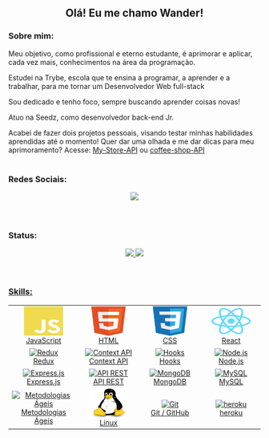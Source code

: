 <h2 align="center">Olá! Eu me chamo Wander!</h2>

### Sobre mim:

<p>Meu objetivo, como profissional e eterno estudante, é aprimorar e aplicar, cada vez mais, conhecimentos na área da programação.</p>
<p>Estudei na Trybe, escola que te ensina a programar, a aprender e a trabalhar, para me tornar um Desenvolvedor Web full-stack</p>
<p>Sou dedicado e tenho foco, sempre buscando aprender coisas novas!</p>

<p>Atuo na Seedz, como desenvolvedor back-end Jr.</p>

Acabei de fazer dois projetos pessoais, visando testar minhas habilidades aprendidas até o momento! Quer dar uma olhada e me dar dicas para meu aprimoramento? Acesse: [My-Store-API](https://github.com/WanderDinizVeloso/My-Store-API) ou [coffee-shop-API](https://github.com/WanderDinizVeloso/coffee-shop-API)
<br><br>

### Redes Sociais:
 
<section align="center"> 
  <a href="https://www.linkedin.com/in/wander-diniz-veloso" target="_blank"><img src="https://img.shields.io/badge/-LinkedIn-%230077B5?style=for-the-badge&logo=linkedin&logoColor=white" target="_blank"></a>
</section>
<br><br>

### Status:

<section align="center">
  <a href="https://github.com/WanderDinizVeloso">
  <img height="180em" src="https://github-readme-stats.vercel.app/api?username=wanderdinizveloso&show_icons=true&theme=highcontrast&count_private=true"/>   
  <img height="182em" src="https://github-readme-stats.vercel.app/api/top-langs/?username=wanderdinizveloso&langs_count=10&theme=highcontrast&layout=compact"/>
  </section>
<br><br>
  
### Skills:
  
<table align="center">
 <tr>
  <td align="center" width="180">   
   <img align="center" alt="Js" height="60" width="80" src="https://raw.githubusercontent.com/devicons/devicon/master/icons/javascript/javascript-plain.svg"></img><br>JavaScript
  </td> 
  <td align="center" width="180">   
   <img align="center" alt="HTML" height="60" width="80" src="https://raw.githubusercontent.com/devicons/devicon/master/icons/html5/html5-original.svg"></img><br>HTML
  </td>
  <td align="center" width="180">   
   <img align="center" alt="CSS" height="60" width="80" src="https://raw.githubusercontent.com/devicons/devicon/master/icons/css3/css3-original.svg"></img>
  <br>CSS
  </td>
  </td>
  <td align="center" width="180">   
   <img align="center" alt="React" height="60" width="80" src="https://raw.githubusercontent.com/devicons/devicon/master/icons/react/react-original.svg"></img><br>React
  </td>
 </tr>
 
  <tr>
  <td align="center" width="180">   
   <img align="center" alt="Redux" height="60" width="60" src="https://cdn.iconscout.com/icon/free/png-256/redux-283024.png"></img><br>Redux
  </td> 
  <td align="center" width="180">   
   <img align="center" alt="Context API" height="70" width="70" src="https://img.icons8.com/nolan/512/react-native.png"></img><br>Context API
  </td>
  <td align="center" width="180">   
   <img align="center" alt="Hooks" height="60" width="60" src="https://img.icons8.com/office/480/000000/react.png"></img><br>Hooks
  </td>
  </td>
  <td align="center" width="180">   
   <img align="center" alt="Node.js" height="60" width="80" src="https://upload.wikimedia.org/wikipedia/commons/thumb/d/d9/Node.js_logo.svg/1280px-Node.js_logo.svg.png"></img><br>Node.js
  </td>
 </tr>
   
 <tr>
  <td align="center" width="180">   
   <img align="center" alt="Express.js" height="60" width="60" src="https://cdn.iconscout.com/icon/free/png-256/node-js-1174925.png"></img><br>Express.js
  </td> 
  <td align="center" width="180">   
   <img align="center" alt="API REST" height="60" width="80" src="https://bitvoice.com.br/logon.png"></img><br>API REST
  </td>
  <td align="center" width="180">   
   <img align="center" alt="MongoDB" height="60" width="60" src="https://img.icons8.com/color/144/000000/mongodb.png"></img><br>MongoDB
  </td>
  </td>
  <td align="center" width="180">   
   <img align="center" alt="MySQL" height="75" width="75" src="https://img.icons8.com/fluency/144/000000/mysql-logo.png"></img><br>MySQL
  </td>
 </tr>
 
 <tr>
  <td align="center" width="180">   
   <img align="center" alt="Metodologias Ágeis" height="60" width="60" src="https://img.icons8.com/external-sketchy-juicy-fish/144/000000/external-agile-agile-development-sketchy-sketchy-juicy-fish-2.png"></img><br>Metodologias Ágeis
  </td> 
  <td align="center" width="180">   
   <img align="center" alt="Linux" height="60" width="80" src="https://raw.githubusercontent.com/devicons/devicon/master/icons/linux/linux-original.svg"></img><br>Linux
  </td>
  <td align="center" width="180">   
   <img align="center" alt="Git" height="60" width="80" src="https://www.vectorlogo.zone/logos/git-scm/git-scm-icon.svg"></img><br>Git / GitHub 
  </td>
  </td>
  <td align="center" width="180">
   <img align="center" alt="heroku" height="60" width="60" src="https://cdn.icon-icons.com/icons2/2108/PNG/512/heroku_icon_130912.png"></img><br>heroku 
     </td>
 </tr>
</table>
<br><br>


